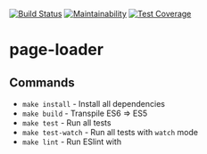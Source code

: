 [![Build Status](https://travis-ci.org/DimaKabanov/page-loader.svg?branch=master)](https://travis-ci.org/DimaKabanov/page-loader)
[![Maintainability](https://api.codeclimate.com/v1/badges/f3985d1debe407d14e55/maintainability)](https://codeclimate.com/github/DimaKabanov/page-loader/maintainability)
[![Test Coverage](https://api.codeclimate.com/v1/badges/f3985d1debe407d14e55/test_coverage)](https://codeclimate.com/github/DimaKabanov/page-loader/test_coverage)

page-loader
=========

## Commands
- `make install` - Install all dependencies
- `make build` - Transpile ES6 => ES5
- `make test` - Run all tests
- `make test-watch` - Run all tests with `watch` mode
- `make lint` - Run ESlint with
